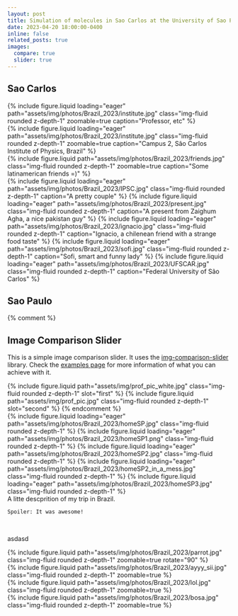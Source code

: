 ```yaml
---
layout: post
title: Simulation of molecules in Sao Carlos at the University of Sao Paulo, Brazil ✈️
date: 2023-04-20 18:00:00-0400
inline: false
related_posts: true
images:
  compare: true
  slider: true
---
```


## Sao Carlos

<div class="row mt-3">
    <div class="col-sm mt-4 mt-md-0">
        {% include figure.liquid loading="eager" path="assets/img/photos/Brazil_2023/institute.jpg" class="img-fluid rounded z-depth-1" zoomable=true caption="Professor, etc" %}
    </div>
    <div class="col-sm mt-2 mt-md-0">
        {% include figure.liquid loading="eager" path="assets/img/photos/Brazil_2023/institute.jpg" class="img-fluid rounded z-depth-1" zoomable=true caption="Campus 2, São Carlos Institute of Physics, Brazil" %}
    </div>
</div>


<div class="row">
    <div class="col-sm mt-6 mt-md-0">
        {% include figure.liquid path="assets/img/photos/Brazil_2023/friends.jpg" class="img-fluid rounded z-depth-1" zoomable=true caption="Some latinamerican friends =)" %}
    </div>
    <div class="col-sm mt-6 mt-md-0">
        <swiper-container keyboard="true" navigation="true" pagination="true" pagination-clickable="true" pagination-dynamic-bullets="true" rewind="true" zoom="true">
        <swiper-slide>{% include figure.liquid loading="eager" path="assets/img/photos/Brazil_2023/IPSC.jpg" class="img-fluid rounded z-depth-1" caption="A pretty couple" %}</swiper-slide>
        <swiper-slide>{% include figure.liquid loading="eager" path="assets/img/photos/Brazil_2023/present.jpg" class="img-fluid rounded z-depth-1" caption="A present from Zaighum Agha, a nice pakistan guy" %}</swiper-slide>
        <swiper-slide>{% include figure.liquid loading="eager" path="assets/img/photos/Brazil_2023/ignacio.jpg" class="img-fluid rounded z-depth-1" caption="Ignacio, a chilenean friend with a strange food taste" %}</swiper-slide>
        <swiper-slide>{% include figure.liquid loading="eager" path="assets/img/photos/Brazil_2023/sofi.jpg" class="img-fluid rounded z-depth-1" caption="Sofi, smart and funny lady" %}</swiper-slide>
        <swiper-slide>{% include figure.liquid loading="eager" path="assets/img/photos/Brazil_2023/UFSCAR.jpg" class="img-fluid rounded z-depth-1" caption="Federal University of São Carlos" %}</swiper-slide>
        </swiper-container>
    </div>
</div>

## Sao Paulo


{% comment %}  
## Image Comparison Slider

This is a simple image comparison slider. It uses the [img-comparison-slider](https://img-comparison-slider.sneas.io/) library. Check the [examples page](https://img-comparison-slider.sneas.io/examples.html) for more information of what you can achieve with it.

<img-comparison-slider>
  {% include figure.liquid path="assets/img/prof_pic_white.jpg" class="img-fluid rounded z-depth-1" slot="first" %}
  {% include figure.liquid path="assets/img/prof_pic.jpg" class="img-fluid rounded z-depth-1" slot="second" %}
</img-comparison-slider>  
{% endcomment %}



<div class="row">
<div class="col"> 
    <swiper-container keyboard="true" navigation="true" pagination="true" pagination-clickable="true" pagination-dynamic-bullets="true" rewind="true" zoom="true">
    <swiper-slide>{% include figure.liquid loading="eager" path="assets/img/photos/Brazil_2023/homeSP.jpg" class="img-fluid rounded z-depth-1" %}</swiper-slide>
    <swiper-slide>{% include figure.liquid loading="eager" path="assets/img/photos/Brazil_2023/homeSP1.png" class="img-fluid rounded z-depth-1" %}</swiper-slide>
    <swiper-slide>{% include figure.liquid loading="eager" path="assets/img/photos/Brazil_2023/homeSP2.jpg" class="img-fluid rounded z-depth-1" %}</swiper-slide>
    <swiper-slide>{% include figure.liquid loading="eager" path="assets/img/photos/Brazil_2023/homeSP2_in_a_mess.jpg" class="img-fluid rounded z-depth-1"  %}</swiper-slide>
    <swiper-slide>{% include figure.liquid loading="eager" path="assets/img/photos/Brazil_2023/homeSP3.jpg" class="img-fluid rounded z-depth-1" %}</swiper-slide>
    </swiper-container>
</div>
<div class="col">
    A litte descprition of my trip in Brazil.

    Spoiler: It was awesome! 
</div>
</div>

<br>

asdasd

<div class="container">
<div class="row mt-3">
    <div class="col-sm mt-3 mt-md-0">
        {% include figure.liquid path="assets/img/photos/Brazil_2023/parrot.jpg" class="img-fluid rounded z-depth-1" zoomable=true rotate="90" %}
    </div>
    <div class="col-sm mt-3 mt-md-0">
        {% include figure.liquid path="assets/img/photos/Brazil_2023/ayyy_sii.jpg" class="img-fluid rounded z-depth-1" zoomable=true %}
    </div>
    <div class="col-sm mt-3 mt-md-0">
        {% include figure.liquid path="assets/img/photos/Brazil_2023/lol.jpg" class="img-fluid rounded z-depth-1" zoomable=true %}
    </div>
    <div class="col-sm mt-3 mt-md-0">
        {% include figure.liquid path="assets/img/photos/Brazil_2023/bosa.jpg" class="img-fluid rounded z-depth-1" zoomable=true %}
    </div>
</div>
</div>